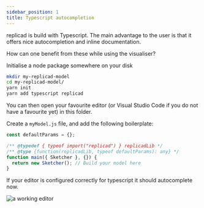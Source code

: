 ```yaml
---
sidebar_position: 1
title: Typescript autocompletion
---
```


replicad is build with Typescript. The main advantage to the user is that it
offers nice autocompletion and inline documentation.

How can one benefit from these while using the visualiser?

Initialise a node package somewhere on your disk

```bash
mkdir my-replicad-model
cd my-replicad-model/
yarn init
yarn add typescript replicad
```

You can then open your favourite editor (or Visual Studio Code if you do not
have a favourite yet) in this folder.

Create a `myModel.js` file, and add the following boilerplate:

```js
const defaultParams = {};

/** @typedef { typeof import("replicad") } replicadLib */
/** @type {function(replicadLib, typeof defaultParams): any} */
function main({ Sketcher }, {}) {
  return new Sketcher(); // Build your model here
}
```

If your editor is configured correctly for typescript it should autocomplete
now.

![a working editor](/img/tutorial/typescript-1.png)
